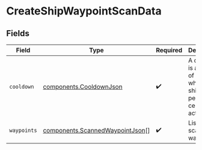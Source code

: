 # CreateShipWaypointScanData


## Fields

| Field                                                                              | Type                                                                               | Required                                                                           | Description                                                                        |
| ---------------------------------------------------------------------------------- | ---------------------------------------------------------------------------------- | ---------------------------------------------------------------------------------- | ---------------------------------------------------------------------------------- |
| `cooldown`                                                                         | [components.CooldownJson](../../models/components/cooldownjson.md)                 | :heavy_check_mark:                                                                 | A cooldown is a period of time in which a ship cannot perform certain actions.     |
| `waypoints`                                                                        | [components.ScannedWaypointJson](../../models/components/scannedwaypointjson.md)[] | :heavy_check_mark:                                                                 | List of scanned waypoints.                                                         |